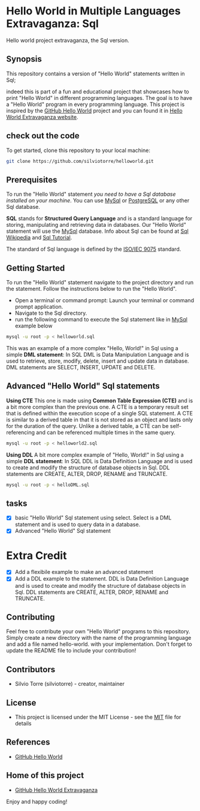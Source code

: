 # Hello World in Multiple Languages Extravaganza: Sql
Hello world project extravaganza, the Sql version.
## Synopsis
This repository contains a version of "Hello World" statements written in Sql;

indeed this is part of a fun and educational project that showcases how to print "Hello World" in different programming languages. The goal is to have a "Hello World" program in every programming language. This project is inspired by the [GitHub Hello World](https://docs.github.com/en/get-started/quickstart/hello-world) project and you can found it in [Hello World Extravaganza website](https://silviotorre.github.io/helloworld/).
 
## check out the code
To get started, clone this repository to your local machine:
```bash
git clone https://github.com/silviotorre/helloworld.git
```
## Prerequisites
To run the "Hello World" statement _you need to have a Sql database installed on your machine_. You can use [MySql](https://www.mysql.com) or [PostgreSQL](https://www.postgresql.org) or any other Sql database.

**SQL** stands for **Structured Query Language** and is a standard language for storing, manipulating and retrieving data in databases. Our "Hello World" statement will use the [MySql](https://www.mysql.com) database.
Info about Sql can be found at [Sql Wikipedia](https://en.wikipedia.org/wiki/SQL) and [Sql Tutorial](https://www.w3schools.com/sql/default.asp). 

The standard of Sql language is defined by the [ISO/IEC 9075](https://en.wikipedia.org/wiki/SQL:2016) standard.

## Getting Started
To run the "Hello World" statement navigate to the project directory and run the statement. Follow the instructions below to run the "Hello World".

- Open a terminal or command prompt: Launch your terminal or command prompt application.
- Navigate to the Sql directory.
- run the following command to execute the Sql statement like in [MySql](https://www.mysql.com) example below

```bash
mysql -u root -p < helloworld.sql
```

This was an example of a more complex "Hello, World!" in Sql using a simple **DML statement**: In SQL DML is Data Manipulation Language and is used to retrieve, store, modify, delete, insert and update data in database. DML statements are SELECT, INSERT, UPDATE and DELETE.


## Advanced "Hello World" Sql statements

**Using CTE**
This one is made using **Common Table Expression (CTE)** and is a bit more complex than the previous one. A CTE is a temporary result set that is defined within the execution scope of a single SQL statement. A CTE is similar to a derived table in that it is not stored as an object and lasts only for the duration of the query. Unlike a derived table, a CTE can be self-referencing and can be referenced multiple times in the same query.

```bash
mysql -u root -p < helloworld2.sql
```

**Using DDL**
A bit more complex example of "Hello, World!" in Sql using a simple **DDL statement**: In SQL DDL is Data Definition Language and is used to create and modify the structure of database objects in Sql. DDL statements are CREATE, ALTER, DROP, RENAME and TRUNCATE.

```bash
mysql -u root -p < helloDML.sql
```

## tasks
- [x]  basic "Hello World"  Sql statement using select. Select is a DML statement and is used to query data in a database. 
- [x]  Advanced "Hello World" Sql statement

# Extra Credit
- [x] Add a flexibile example to make an advanced statement
- [x] Add a DDL example to the statement. DDL is Data Definition Language and is used to create and modify the structure of database objects in Sql. DDL statements are CREATE, ALTER, DROP, RENAME and TRUNCATE.

## Contributing
Feel free to contribute your own "Hello World" programs to this repository. Simply create a new directory with the name of the programming language and add a file named hello-world.<extension> with your implementation. Don't forget to update the README file to include your contribution!

## Contributors
- Silvio Torre (silviotorre)  - creator, maintainer

## License
- This project is licensed under the MIT License - see the [MIT](https://choosealicense.com/licenses/mit/) file for details

## References
- [GitHub Hello World](https://docs.github.com/en/get-started/quickstart/hello-world)

## Home of this project
- [GitHub Hello World Extravaganza](https://github.com/silviotorre/helloworld/)

Enjoy and happy coding!